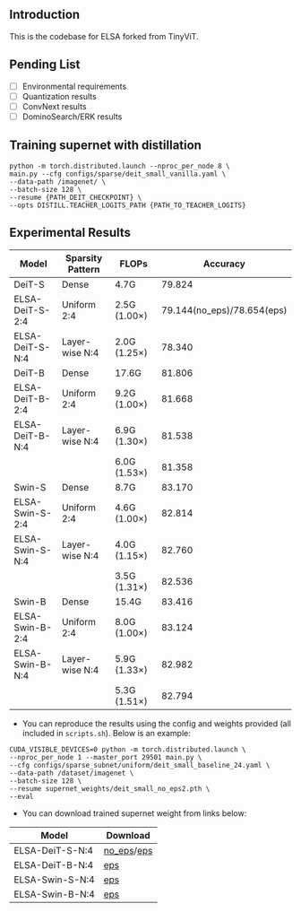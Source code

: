 ## Introduction
This is the codebase for ELSA forked from TinyViT.

## Pending List
- [ ] Environmental requirements
- [ ] Quantization results
- [ ] ConvNext results
- [ ] DominoSearch/ERK results  

## Training supernet with distillation
```
python -m torch.distributed.launch --nproc_per_node 8 \
main.py --cfg configs/sparse/deit_small_vanilla.yaml \
--data-path /imagenet/ \
--batch-size 128 \
--resume {PATH_DEIT_CHECKPOINT} \
--opts DISTILL.TEACHER_LOGITS_PATH {PATH_TO_TEACHER_LOGITS}
```

## Experimental Results
| Model            | Sparsity Pattern | FLOPs          | Accuracy |
|------------------|------------------|----------------|----------|
| DeiT-S           | Dense            | 4.7G           | 79.824   |
| ELSA-DeiT-S-2:4  | Uniform 2:4      | 2.5G (1.00×)   | 79.144(no_eps)/78.654(eps) |
| ELSA-DeiT-S-N:4  | Layer-wise N:4   | 2.0G (1.25×)   | 78.340   |
| DeiT-B           | Dense            | 17.6G          | 81.806   |
| ELSA-DeiT-B-2:4  | Uniform 2:4      | 9.2G (1.00×)   | 81.668   |
| ELSA-DeiT-B-N:4  | Layer-wise N:4   | 6.9G (1.30×)   | 81.538   |
|                  |                  | 6.0G (1.53×)   | 81.358   |
| Swin-S           | Dense            | 8.7G           | 83.170   |
| ELSA-Swin-S-2:4  | Uniform 2:4      | 4.6G (1.00×)   | 82.814   |
| ELSA-Swin-S-N:4  | Layer-wise N:4   | 4.0G (1.15×)   | 82.760   |
|                  |                  | 3.5G (1.31×)   | 82.536   |
| Swin-B           | Dense            | 15.4G          | 83.416   |
| ELSA-Swin-B-2:4  | Uniform 2:4      | 8.0G (1.00×)   | 83.124   |
| ELSA-Swin-B-N:4  | Layer-wise N:4   | 5.9G (1.33×)   | 82.982   |
|                  |                  | 5.3G (1.51×)   | 82.794   |

- You can reproduce the results using the config and weights provided (all included in `scripts.sh`). Below is an example:
```
CUDA_VISIBLE_DEVICES=0 python -m torch.distributed.launch \
--nproc_per_node 1 --master_port 29501 main.py \
--cfg configs/sparse_subnet/uniform/deit_small_baseline_24.yaml \
--data-path /dataset/imagenet \
--batch-size 128 \
--resume supernet_weights/deit_small_no_eps2.pth \
--eval
```

- You can download trained supernet weight from links below:

| Model           | Download | 
|-----------------|----------|
| ELSA-DeiT-S-N:4 | [no_eps](https://drive.google.com/file/d/1-76rgS2xA2dHTCWHascRaVoV2LEzRami/view)/[eps](https://drive.google.com/file/d/1XTjraDO7U-j80ZwnfashO3bZe3gsYw5x/view) |
| ELSA-DeiT-B-N:4 | [eps](https://drive.google.com/file/d/1WOv-8IdDH3T11YXdcMZG2zq8IhMuX1aV/view) |
| ELSA-Swin-S-N:4 | [eps](https://drive.google.com/file/d/1BEEeAG86cOlw3hjN2_ivRuSdxlIAtxSx/view) |
| ELSA-Swin-B-N:4 | [eps](https://drive.google.com/file/d/1mkiqoSchNfkisiYTp0ylYl8tvtZoNlyP/view) |